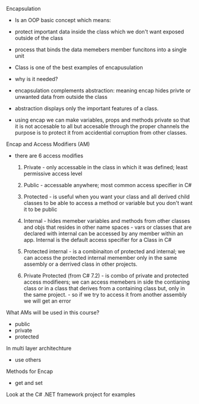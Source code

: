 Encapsulation
- Is an OOP basic concept which means:
- protect important data inside the class which we don't want 
  exposed outside of the class
- process that binds the data memebers 
  member funcitons into a single unit
- Class is one of the best examples of encapusulation

- why is it needed?
- encapsulation complements abstraction:
  meaning encap hides privte or unwanted data
  from outside the class

- abstraction displays only the important features
  of a class.
- using encap we can make variables, props and methods 
  private so that it is not accesable to all but
  accesable through the proper channels
  the purpose is to protect it from accidential corruption from
  other classes.


Encap and Access Modifiers (AM)
- there are 6 access modifies
  1. Private - only accessable in the class in which it was defined; least permissive access level
  2. Public - accessable anywhere; most common access specifier in C#
  3. Protected - is useful when you want your class and all derived child classes to be able to access a method or variable 
                 but you don't want it to be public
  4. Internal - hides memeber variables and methods from other classes and objs that resides in 
                other name spaces - vars or classes that are declared with internal can be accessed by any member within an app.
                Internal is the default access specifier for a Class in C#

  5. Protected internal - is a combinaiton of protected and internal; we can access the protected internal memember only in the same
                          assembly or a derrived class in other projects. 
  6. Private Protected (from C# 7.2) - is combo of private and protected access modifieers; we can access memebers in side the 
                                       contianing class or in a class that derives from a containing class but,
                                       only in the same project.
                                     - so if we try to access it from another assembly we will get an error 


What AMs will be used in this course?
- public
- private
- protected

In multi layer architechture 
- use others

Methods for Encap
- get and set

Look at the C# .NET framework project for examples